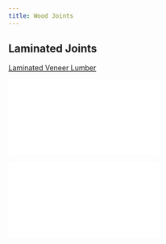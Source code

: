 ```yaml
---
title: Wood Joints
---
```


## Laminated Joints

[Laminated Veneer Lumber](laminated-veneer-lumber.md)

![dd](../sculpture.md)

![about](../about.md)
